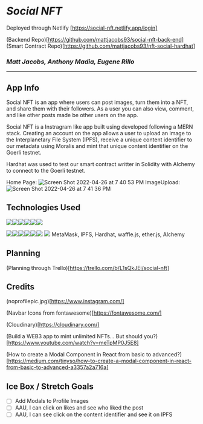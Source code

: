 # ***Social NFT*** 

Deployed through Netlify 
[https://social-nft.netlify.app/login]

(Backend Repo)[https://github.com/mattjacobs93/social-nft-back-end]
(Smart Contract Repo)[https://github.com/mattjacobs93/nft-social-hardhat]


### *Matt Jacobs, Anthony Madia, Eugene Rillo* <br>
<hr/>

## App Info
Social NFT is an app where users can post images, turn them into a NFT, and share them with their followers. As a user you can also view, comment, and like other posts made be other users on the app.  

Social NFT is a Instragram like app built using developed following a MERN stack. 
Creating an account on the app allows a user to upload an image to the Interplanetary File System (IPFS), receive a unique content identifier to our metadata using Moralis and mint that unique content identifier on the Goerli testnet.

Hardhat was used to test our smart contract writter in Solidity with Alchemy to connect to the Goerli testnet.

Home Page:
![Screen Shot 2022-04-26 at 7 40 53 PM](https://user-images.githubusercontent.com/78113974/165410112-52862939-3cb2-46c0-9066-a7d980bd4b94.png)
ImageUpload:
![Screen Shot 2022-04-26 at 7 41 36 PM](https://user-images.githubusercontent.com/78113974/165410181-a6276210-3944-4fe8-afeb-6604ea976c54.png)


## Technologies Used

<img src="https://img.shields.io/badge/JavaScript-323330?style=for-the-badge&logo=javascript&logoColor=F7DF1E"/><img src="https://img.shields.io/badge/CSS3-1572B6?style=for-the-badge&logo=css3&logoColor=white"/><img src="https://img.shields.io/badge/HTML5-E34F26?style=for-the-badge&logo=html5&logoColor=white"/><img src="https://img.shields.io/badge/GIT-E44C30?style=for-the-badge&logo=git&logoColor=white"/><img src='https://img.shields.io/badge/JWT-000000?style=for-the-badge&logo=JSON%20web%20tokens&logoColor=white'/><img src ='https://img.shields.io/badge/json-5E5C5C?style=for-the-badge&logo=json&logoColor=white'/>

<img src="https://img.shields.io/badge/MongoDB-4EA94B?style=for-the-badge&logo=mongodb&logoColor=white"/><img src="https://img.shields.io/badge/-Mongoose-inactive?logo=MongoDB&logoColor=white&style=flat-square"/><img src="https://img.shields.io/badge/Express.js-404D59?style=flat-square)"/><img src='https://img.shields.io/badge/React-20232A?style=for-the-badge&logo=react&logoColor=61DAFB'/><img src="https://img.shields.io/badge/Node.js-339933?style=for-the-badge&logo=nodedotjs&logoColor=white"/><img src="https://img.shields.io/badge/Heroku-430098?style=for-the-badge&logo=heroku&logoColor=white"/>
<img src='https://img.shields.io/badge/Ethereum-3C3C3D?style=for-the-badge&logo=Ethereum&logoColor=white'>
MetaMask, IPFS, Hardhat, waffle.js, ether.js, Alchemy



## Planning 
(Planning through Trello)[https://trello.com/b/L1sQkJEi/social-nft]

## Credits

(noprofilepic.jpg)[https://www.instagram.com/]<br>

(Navbar Icons from fontawesome)[https://fontawesome.com/]

(Cloudinary)[https://cloudinary.com/]

(Build a WEB3 app to mint unlimited NFTs… But should you?)[https://www.youtube.com/watch?v=meTpMP0J5E8]<br>

(How to create a Modal Component in React from basic to advanced?)[https://medium.com/tinyso/how-to-create-a-modal-component-in-react-from-basic-to-advanced-a3357a2a716a]

## Ice Box / Stretch Goals

- [ ] Add Modals to Profile Images
- [ ] AAU, I can click on likes and see who liked the post
- [ ] AAU, I can see click on the content identifier and see it on IPFS
